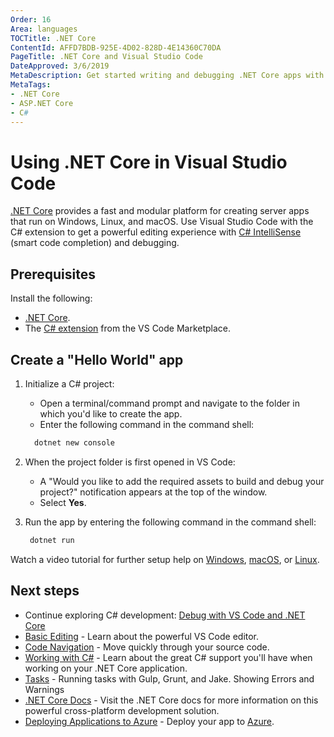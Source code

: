 ```yaml
---
Order: 16
Area: languages
TOCTitle: .NET Core
ContentId: AFFD7BDB-925E-4D02-828D-4E14360C70DA
PageTitle: .NET Core and Visual Studio Code
DateApproved: 3/6/2019
MetaDescription: Get started writing and debugging .NET Core apps with Visual Studio Code.
MetaTags:
- .NET Core
- ASP.NET Core
- C#
---
```

# Using .NET Core in Visual Studio Code

[.NET Core](https://docs.microsoft.com/dotnet/articles/welcome) provides a fast and modular platform for creating server apps that run on Windows, Linux, and macOS. Use Visual Studio Code with the C# extension to get a powerful editing experience with [C# IntelliSense](https://docs.microsoft.com/visualstudio/ide/visual-csharp-intellisense) (smart code completion) and debugging.

## Prerequisites

Install the following:

- [.NET Core](https://dotnet.microsoft.com/download).
- The [C# extension](https://marketplace.visualstudio.com/items?itemName=ms-vscode.csharp) from the VS Code Marketplace.

## Create a "Hello World" app

1. Initialize a C# project:

   * Open a terminal/command prompt and navigate to the folder in which you'd like to create the app.
   * Enter the following command in the command shell:

   ```cmd
     dotnet new console
   ```

2. When the project folder is first opened in VS Code:

   * A "Would you like to add the required assets to build and debug your project?" notification appears at the top of the window.
   * Select **Yes**.

3. Run the app by entering the following command in the command shell:

   ```cmd
    dotnet run
   ```

Watch a video tutorial for further setup help on [Windows](https://channel9.msdn.com/Blogs/dotnet/Get-started-VSCode-Csharp-NET-Core-Windows), [macOS](https://channel9.msdn.com/Blogs/dotnet/Get-started-VSCode-NET-Core-Mac), or [Linux](https://channel9.msdn.com/Blogs/dotnet/Get-started-with-VS-Code-Csharp-dotnet-Core-Ubuntu).

## Next steps

* Continue exploring C# development: [Debug with VS Code and .NET Core](https://docs.microsoft.com/dotnet/articles/csharp/getting-started/with-visual-studio-code#debug)
* [Basic Editing](/docs/editor/codebasics.md) - Learn about the powerful VS Code editor.
* [Code Navigation](/docs/editor/editingevolved.md) - Move quickly through your source code.
* [Working with C#](/docs/languages/csharp.md) - Learn about the great C# support you'll have when working on your .NET Core application.
* [Tasks](/docs/editor/tasks.md) - Running tasks with Gulp, Grunt, and Jake.  Showing Errors and Warnings
* [.NET Core Docs](https://docs.microsoft.com/dotnet/core/) - Visit the .NET Core docs for more information on this powerful cross-platform development solution.
* [Deploying Applications to Azure](/docs/azure/deployment.md) - Deploy your app to [Azure](https://azure.microsoft.com).

